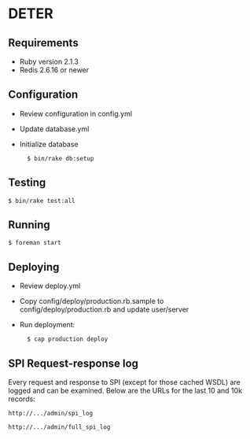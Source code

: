 DETER
=====

Requirements
------------

* Ruby version 2.1.3
* Redis 2.6.16 or newer

Configuration
-------------

* Review configuration in config.yml
* Update database.yml
* Initialize database

        $ bin/rake db:setup

Testing
-------

    $ bin/rake test:all

Running
-------

    $ foreman start

Deploying
---------

* Review deploy.yml
* Copy config/deploy/production.rb.sample to config/deploy/production.rb
  and update user/server
* Run deployment:

        $ cap production deploy


SPI Request-response log
------------------------

Every request and response to SPI (except for those cached WSDL) are
logged and can be examined. Below are the URLs for the last 10 and 10k
records:

    http://.../admin/spi_log

    http://.../admin/full_spi_log


